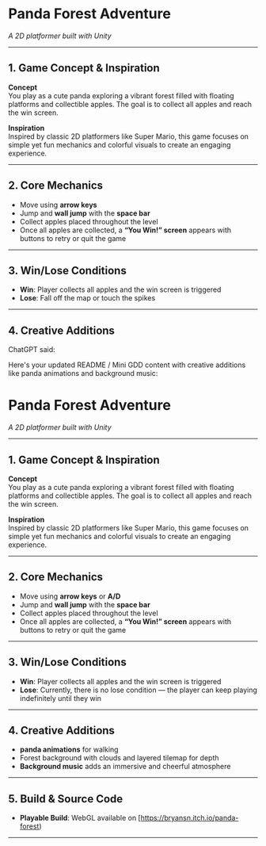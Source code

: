 #  Panda Forest Adventure  
*A 2D platformer built with Unity*

---

##  1. Game Concept & Inspiration

**Concept**  
You play as a cute panda exploring a vibrant forest filled with floating platforms and collectible apples. The goal is to collect all apples and reach the win screen.

**Inspiration**  
Inspired by classic 2D platformers like Super Mario, this game focuses on simple yet fun mechanics and colorful visuals to create an engaging experience.

---

##  2. Core Mechanics

- Move using **arrow keys** 
- Jump and **wall jump** with the **space bar**
- Collect apples placed throughout the level
- Once all apples are collected, a **“You Win!” screen** appears with buttons to retry or quit the game

---

## 3. Win/Lose Conditions

-  **Win**: Player collects all apples and the win screen is triggered
-  **Lose**: Fall off the map or touch the spikes

---

## 4. Creative Additions
ChatGPT said:

Here's your updated README / Mini GDD content with creative additions like panda animations and background music:

#  Panda Forest Adventure  
*A 2D platformer built with Unity*

---

##  1. Game Concept & Inspiration

**Concept**  
You play as a cute panda exploring a vibrant forest filled with floating platforms and collectible apples. The goal is to collect all apples and reach the win screen.

**Inspiration**  
Inspired by classic 2D platformers like Super Mario, this game focuses on simple yet fun mechanics and colorful visuals to create an engaging experience.

---

##  2. Core Mechanics

- Move using **arrow keys** or **A/D**
- Jump and **wall jump** with the **space bar**
- Collect apples placed throughout the level
- Once all apples are collected, a **“You Win!” screen** appears with buttons to retry or quit the game

---

##  3. Win/Lose Conditions

-  **Win**: Player collects all apples and the win screen is triggered
-  **Lose**: Currently, there is no lose condition — the player can keep playing indefinitely until they win

---

##  4. Creative Additions

- **panda animations** for walking
- Forest background with clouds and layered tilemap for depth
- **Background music** adds an immersive and cheerful atmosphere

---

## 5. Build & Source Code

- **Playable Build**: WebGL available on [https://bryansn.itch.io/panda-forest) 
---

